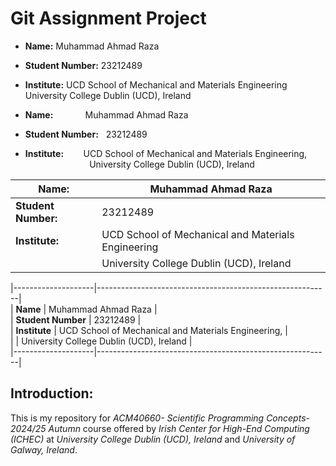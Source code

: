 # Git Assignment Project


* **Name:** Muhammad Ahmad Raza
* **Student Number:** 23212489
* **Institute:**        UCD School of Mechanical and Materials Engineering
                        University College Dublin (UCD), Ireland


* **Name:**&nbsp;&nbsp;&nbsp;&nbsp;&nbsp;&nbsp;&nbsp;&nbsp;&nbsp;&nbsp;&nbsp;&nbsp;&nbsp;Muhammad Ahmad Raza  
* **Student Number:**&nbsp;&nbsp;&nbsp;23212489  
* **Institute:**&nbsp;&nbsp;&nbsp;&nbsp;&nbsp;&nbsp;&nbsp;&nbsp;UCD School of Mechanical and Materials Engineering,    
&nbsp;&nbsp;&nbsp;&nbsp;&nbsp;&nbsp;&nbsp;&nbsp;&nbsp;&nbsp;&nbsp;&nbsp;&nbsp;&nbsp;&nbsp;&nbsp;&nbsp;&nbsp;&nbsp;&nbsp;&nbsp;&nbsp;&nbsp;&nbsp;&nbsp;&nbsp;University College Dublin (UCD), Ireland 

| **Name:**           | Muhammad Ahmad Raza                                      |
|---------------------|----------------------------------------------------------|
| **Student Number:** | 23212489                                                 |
| **Institute:**      | UCD School of Mechanical and Materials Engineering       |
|                     | University College Dublin (UCD), Ireland                |


 
|--------------------|----------------------------------------------------------|  
| **Name**           | Muhammad Ahmad Raza                                      |  
| **Student Number** | 23212489                                                 |  
| **Institute**      | UCD School of Mechanical and Materials Engineering,      |  
|                    | University College Dublin (UCD), Ireland                 |  
|--------------------|----------------------------------------------------------|  



## Introduction:

This is my repository for *ACM40660- Scientific Programming Concepts- 2024/25 Autumn* course offered by *Irish Center for High-End Computing (ICHEC)* at *University College Dublin (UCD), Ireland* and *University of Galway, Ireland*.


